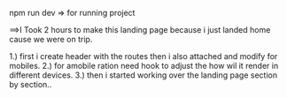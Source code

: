 npm run dev => for running project

==>I Took 2 hours to make this landing page because i just landed home cause we were on trip.

1.) first i create header with the routes then i also attached and modify for mobiles.
2.) for amobile ration need hook to adjust the how wil it render in different devices. 
3.) then i started working over the landing page section by section..

